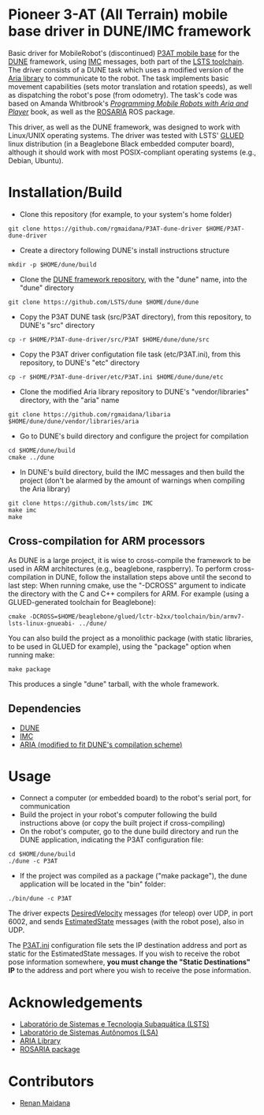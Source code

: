 # Pioneer 3-AT (All Terrain) mobile base driver in DUNE/IMC framework

Basic driver for MobileRobot's (discontinued) [P3AT mobile base](https://www.generationrobots.com/en/402397-robot-mobile-pioneer-3-at.html) for the [DUNE](https://lsts.fe.up.pt/toolchain/dune) framework, using [IMC](https://lsts.fe.up.pt/toolchain/imc) messages, both part of the [LSTS toolchain](https://lsts.fe.up.pt/toolchain).
The driver consists of a DUNE task which uses a modified version of the [Aria library](https://github.com/rgmaidana/libaria) to communicate to the robot.
The task implements basic movement capabilities (sets motor translation and rotation speeds), as well as dispatching the robot's pose (from odometry).
The task's code was based on Amanda Whitbrook's [*Programming Mobile Robots with Aria and Player*](https://www.amazon.com/Programming-Mobile-Robots-Aria-Player/dp/1848828632) book, as well as the [ROSARIA](https://github.com/amor-ros-pkg/rosaria) ROS package.

This driver, as well as the DUNE framework, was designed to work with Linux/UNIX operating systems. The driver was tested with LSTS' [GLUED](https://lsts.fe.up.pt/toolchain/glued) linux distribution (in a Beaglebone Black embedded computer board), although it should work with most POSIX-compliant operating systems (e.g., Debian, Ubuntu).

# Installation/Build

* Clone this repository (for example, to your system's home folder)

```
git clone https://github.com/rgmaidana/P3AT-dune-driver $HOME/P3AT-dune-driver
```

* Create a directory following DUNE's install instructions structure

```
mkdir -p $HOME/dune/build
```

* Clone the [DUNE framework repository](https://github.com/LSTS/dune), with the "dune" name, into the "dune" directory

```
git clone https://github.com/LSTS/dune $HOME/dune/dune
```

* Copy the P3AT DUNE task (src/P3AT directory), from this repository, to DUNE's "src" directory

```
cp -r $HOME/P3AT-dune-driver/src/P3AT $HOME/dune/dune/src
```

* Copy the P3AT driver configutation file task (etc/P3AT.ini), from this repository, to DUNE's "etc" directory

```
cp -r $HOME/P3AT-dune-driver/etc/P3AT.ini $HOME/dune/dune/etc
```

* Clone the modified Aria library repository to DUNE's "vendor/libraries" directory, with the "aria" name

```
git clone https://github.com/rgmaidana/libaria $HOME/dune/dune/vendor/libraries/aria
```

* Go to DUNE's build directory and configure the project for compilation

```
cd $HOME/dune/build
cmake ../dune
```

* In DUNE's build directory, build the IMC messages and then build the project (don't be alarmed by the amount of warnings when compiling the Aria library)

```
git clone https://github.com/lsts/imc IMC
make imc
make
```

## Cross-compilation for ARM processors

As DUNE is a large project, it is wise to cross-compile the framework to be used in ARM architectures (e.g., beaglebone, raspberry). To perform cross-compilation in DUNE, follow the installation steps above until the second to last step: When running cmake, use the "-DCROSS" argument to indicate the directory with the C and C++ compilers for ARM. For example (using a GLUED-generated toolchain for Beaglebone):

```
cmake -DCROSS=$HOME/beaglebone/glued/lctr-b2xx/toolchain/bin/armv7-lsts-linux-gnueabi- ../dune/
```

You can also build the project as a monolithic package (with static libraries, to be used in GLUED for example), using the "package" option when running make:

```
make package
```

This produces a single "dune" tarball, with the whole framework.


## Dependencies

* [DUNE](https://lsts.fe.up.pt/toolchain/dune)
* [IMC](https://lsts.fe.up.pt/toolchain/imc)
* [ARIA (modified to fit DUNE's compilation scheme)](https://github.com/rgmaidana/libaria)

# Usage

* Connect a computer (or embedded board) to the robot's serial port, for communication
* Build the project in your robot's computer following the build instructions above (or copy the built project if cross-compiling)
* On the robot's computer, go to the dune build directory and run the DUNE application, indicating the P3AT configuration file:

```
cd $HOME/dune/build
./dune -c P3AT
```

* If the project was compiled as a package ("make package"), the dune application will be located in the "bin" folder:

```
./bin/dune -c P3AT
```

The driver expects [DesiredVelocity](https://www.lsts.pt/docs/imc/master/Guidance.html?highlight=desiredvelocity#desired-velocity) messages (for teleop) over UDP, in port 6002, and sends [EstimatedState](https://www.lsts.pt/docs/imc/master/Navigation.html?highlight=estimatedstate#estimated-state) messages (with the robot pose), also in UDP.

The [P3AT.ini](https://github.com/rgmaidana/P3AT-dune-driver/blob/master/etc/P3AT.ini) configuration file sets the IP destination address and port as static for the EstimatedState messages. 
If you wish to receive the robot pose information somewhere, **you must change the "Static Destinations" IP** to the address and port where you wish to receive the pose information.

# Acknowledgements

* [Laboratório de Sistemas e Tecnologia Subaquática (LSTS)](https://lsts.fe.up.pt/)
* [Laboratório de Sistemas Autônomos (LSA)](https://lsa-pucrs.github.io/)
* [ARIA Library](https://github.com/amor-ros-pkg/libaria)
* [ROSARIA package](https://github.com/amor-ros-pkg/rosaria)

# Contributors

* [Renan Maidana](https://github.com/rgmaidana)
